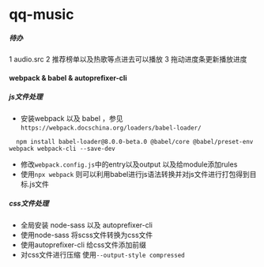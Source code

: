 # qq-music

##### 待办
1 audio.src
2 推荐榜单以及热歌等点进去可以播放
3 拖动进度条更新播放进度

#### webpack & babel & autoprefixer-cli
##### js文件处理
  * 安装webpack 以及 babel ，参见`https://webpack.docschina.org/loaders/babel-loader/`
  ```
    npm install babel-loader@8.0.0-beta.0 @babel/core @babel/preset-env webpack webpack-cli --save-dev
  ```
  * 修改`webpack.config.js`中的entry以及output 以及给module添加rules
  * 使用`npx webpack` 则可以利用babel进行js语法转换并对js文件进行打包得到目标.js文件
##### css文件处理
  * 全局安装 node-sass 以及 autoprefixer-cli
  * 使用node-sass 将scss文件转换为css文件
  * 使用autoprefixer-cli 给css文件添加前缀
  * 对css文件进行压缩 使用`--output-style compressed`
